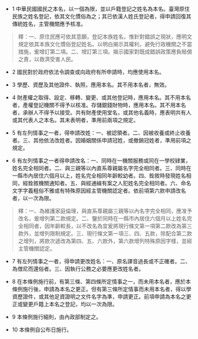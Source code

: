 * 1 中華民國國民之本名，以一個為限，並以戶籍登記之姓名為本名。臺灣原住民族之姓名登記，依其文化慣俗為之；其已依漢人姓氏登記者，得申請回復其傳統姓名，主管機關應予核准。

> 釋：一、原住民應可依其意願，登記本族姓名，惟針對錯誤之現狀，應明文規定依其本族文化慣俗登記姓名。以明白揭示其權利，避免行政機關之不當措施，爰增訂第二項。二、增訂第三項。揭示國家對既成錯誤政策應負賠償之責，以救濟受害人民。

* 2 國民對於政府依法令調查或向政府有所申請時，均應使用本名。

* 3 學歷、資歷及其他證件、執照，應用本名。其不用本名者，無效。

* 4 財產權之取得、設定、移轉、變更、或其他登記時，應用本名。其不用本名者，產權登記機關不得予以核准。存儲銀錢財物時，應用本名。其不用本名者，承辦人不得予以接受。共有財產使用堂名，或其他名義時，應表明共有人或其代表人之本名。其未表明者，準用前兩項之規定。

* 5 有左列情事之一者，得申請改姓：一、被認領者。二、因被收養或終止收養者。三、其他依法改姓者。因婚姻關係申請冠姓，或撤銷冠姓者，準用前項之規定。

* 6 有左列情事之一者得申請改名：一、同時在一機關服務或同在一學校肄業，姓名完全相同者。二、與三親等以內直系尊親屬名字完全相同者。三、同時在一縣市內居住六個月以上，姓名完全相同年齡較幼者。四、銓敘時發現姓名相同，經銓敘機關通知者。五、與經通緝有案之人犯姓名完全相同者。六、命名文字字義粗俗不雅或有特殊原因經主管機關認定者。依前項第六款申請改名者，以一次為限。

> 釋：一、為維護家庭倫理，與直系尊親屬三親等以內名字完全相同，應准予改名，爰增列第二款規定。二、鑒於同時在一縣市內居住六個月以上姓名完全相同者，因年齡較長，以不改名為宜爰將現行條文第一項第二款改為第三款外，並增列限制規定。三、現行條文第一項三、四、五款，除配合第二款之增列，將款次遞改為第四、五、六款外，第六款增列特殊原因字樣，並經主管機關認定。

* 7 有左列情事之一者，得申請更改姓名：一、原名譯音過長或不正確者。二、為僧尼而還俗者。三、因執行公務之必要應更改姓名者。

* 8 在本條例施行前，有第三條、第四條所定情事之一，而未用本名者，應於本條例施行後，申請為本名之更正。但有第三條所定情事而未用本名者，得以學資歷證件，或其他足資證明之文件名字為準，申請更正。前項申請為本名之更正或變更戶籍上本名之登記，均以一次為限。

* 9 本條例施行細則，由內政部制定之。

* 10 本條例自公布日施行。

